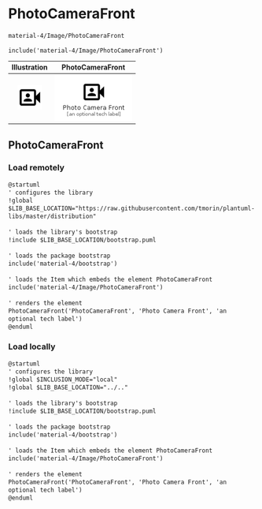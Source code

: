 # PhotoCameraFront


```text
material-4/Image/PhotoCameraFront
```

```text
include('material-4/Image/PhotoCameraFront')
```



| Illustration | PhotoCameraFront |
| :---: | :---: |
| ![illustration for Illustration](../../material-4/Image/PhotoCameraFront.png) | ![illustration for PhotoCameraFront](../../material-4/Image/PhotoCameraFront.Local.png) |




## PhotoCameraFront

### Load remotely
```plantuml
@startuml
' configures the library
!global $LIB_BASE_LOCATION="https://raw.githubusercontent.com/tmorin/plantuml-libs/master/distribution"

' loads the library's bootstrap
!include $LIB_BASE_LOCATION/bootstrap.puml

' loads the package bootstrap
include('material-4/bootstrap')

' loads the Item which embeds the element PhotoCameraFront
include('material-4/Image/PhotoCameraFront')

' renders the element
PhotoCameraFront('PhotoCameraFront', 'Photo Camera Front', 'an optional tech label')
@enduml
```

### Load locally
```plantuml
@startuml
' configures the library
!global $INCLUSION_MODE="local"
!global $LIB_BASE_LOCATION="../.."

' loads the library's bootstrap
!include $LIB_BASE_LOCATION/bootstrap.puml

' loads the package bootstrap
include('material-4/bootstrap')

' loads the Item which embeds the element PhotoCameraFront
include('material-4/Image/PhotoCameraFront')

' renders the element
PhotoCameraFront('PhotoCameraFront', 'Photo Camera Front', 'an optional tech label')
@enduml
```

